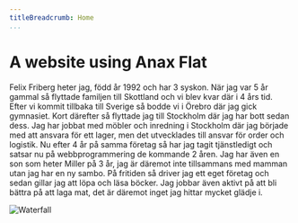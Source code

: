 ```yaml
---
titleBreadcrumb: Home
...
```

A website using Anax Flat
===============================

Felix Friberg heter jag, född år 1992 och har 3 syskon.
När jag var 5 år gammal så flyttade familjen till Skottland och vi blev kvar där i 4 års tid.
Efter vi kommit tillbaka till Sverige så bodde vi i Örebro där jag gick gymnasiet. Kort därefter så flyttade jag till Stockholm
där jag har bott sedan dess. Jag har jobbat med möbler och inredning i Stockholm där jag började med att ansvara för ett lager,
men det utvecklades till ansvar för order och logistik. Nu efter 4 år på samma företag så har jag tagit tjänstledigt och satsar nu på
webbprogrammering de kommande 2 åren. Jag har även en son som heter Miller på 3 år, jag är däremot inte tillsammans med mamman utan
jag har en ny sambo. På fritiden så driver jag ett eget företag och sedan gillar jag att löpa och läsa böcker. Jag jobbar även aktivt
på att bli bättra på att laga mat, det är däremot inget jag hittar mycket glädje i.

![Waterfall](img/waterfall.jpg)
